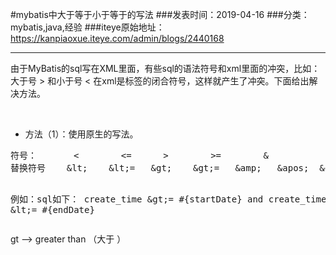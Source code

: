 #mybatis中大于等于小于等于的写法
###发表时间：2019-04-16
###分类：mybatis,java,经验
###iteye原始地址：<a href="https://kanpiaoxue.iteye.com/admin/blogs/2440168" target="_blank">https://kanpiaoxue.iteye.com/admin/blogs/2440168</a>

---

<div class="iteye-blog-content-contain" style="font-size: 14px;"> 
 <p style="font-size: 14px;">由于MyBatis的sql写在XML里面，有些sql的语法符号和xml里面的冲突，比如：大于号 &gt; 和小于号 &lt; 在xml是标签的闭合符号，这样就产生了冲突。下面给出解决方法。</p> 
 <p style="font-size: 14px;">&nbsp;</p> 
 <ul style="font-size: 14px;"> 
  <li>方法（1）：使用原生的写法。</li> 
 </ul> 
 <pre name="code" class="java">符号：       &lt;        &lt;=      &gt;        &gt;=        &amp;           '             "
替换符号    &amp;lt;    &amp;lt;=   &amp;gt;    &amp;gt;=   &amp;amp;   &amp;apos;  &amp;quot;

例如：sql如下：
create_time &amp;gt;= #{startDate} and create_time &amp;lt;= #{endDate}</pre> gt --&gt; greater than （大于 ）
</div>